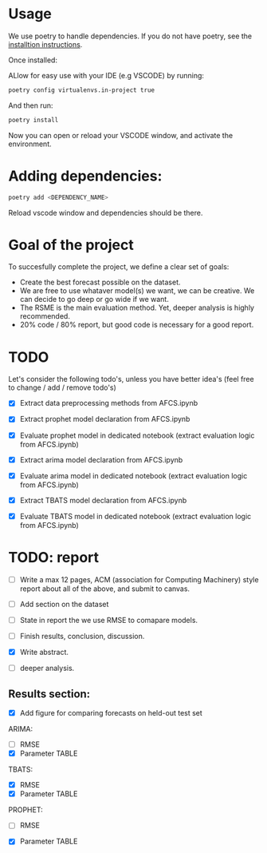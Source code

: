 # Usage
We use poetry to handle dependencies.
If you do not have poetry, see the [installtion instructions](https://python-poetry.org/docs/#installing-with-the-official-installer).

Once installed:

ALlow for easy use with your IDE (e.g VSCODE) by running:

```bash
poetry config virtualenvs.in-project true

```
And then run:

```bash
poetry install
```

Now you can open or reload your VSCODE window, and activate the environment.

# Adding dependencies:

```bash
poetry add <DEPENDENCY_NAME>

```

Reload vscode window and dependencies should be there.


# Goal of the project

To succesfully complete the project, we define a clear set of goals:

- Create the best forecast possible on the dataset.
- We are free to use whataver model(s) we want, we can be creative. We can decide to go deep or go wide if we want.
- The RSME is the main evaluation method. Yet, deeper analysis is highly recommended.
- 20% code / 80% report, but good code is necessary for a good report.


# TODO
Let's consider the following todo's, unless you have better idea's (feel free to change / add / remove todo's)

- [x] Extract data preprocessing methods from AFCS.ipynb

- [x] Extract prophet model declaration from AFCS.ipynb
- [x] Evaluate prophet model in dedicated notebook (extract evaluation logic from AFCS.ipynb)

- [X] Extract arima model declaration from AFCS.ipynb
- [X] Evaluate arima model in dedicated notebook (extract evaluation logic from AFCS.ipynb)

- [X] Extract TBATS model declaration from AFCS.ipynb
- [X] Evaluate TBATS model in dedicated notebook (extract evaluation logic from AFCS.ipynb)




# TODO: report

- [ ] Write a max 12 pages, ACM (association for Computing Machinery) style report about all of the above, and submit to canvas.
- [ ] Add section on the dataset
- [ ] State in report the we use RMSE to comapare models.
- [ ] Finish results, conclusion, discussion.
- [X] Write abstract.
- [ ] deeper analysis.


## Results section:

- [X] Add figure for comparing forecasts on held-out test set
  

ARIMA:
- [ ] RMSE
- [X] Parameter TABLE

TBATS:
- [x] RMSE
- [X] Parameter TABLE

PROPHET:
- [ ] RMSE
- [X] Parameter TABLE

